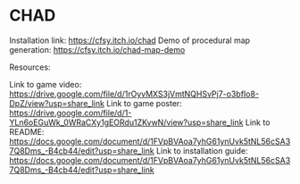 # CHAD

Installation link: https://cfsy.itch.io/chad
Demo of procedural map generation: https://cfsy.itch.io/chad-map-demo


Resources:

Link to game video: https://drive.google.com/file/d/1rOyvMXS3jVmtNQHSvPj7-o3bfIo8-DpZ/view?usp=share_link
Link to game poster: https://drive.google.com/file/d/1-YLn6oEGuWk_0WRaCXy1gEORdu1ZKvwN/view?usp=share_link
Link to README: https://docs.google.com/document/d/1FVpBVAoa7yhG61ynUvk5tNL56cSA37Q8Dms_-B4cb44/edit?usp=share_link
Link to installation guide: https://docs.google.com/document/d/1FVpBVAoa7yhG61ynUvk5tNL56cSA37Q8Dms_-B4cb44/edit?usp=share_link
